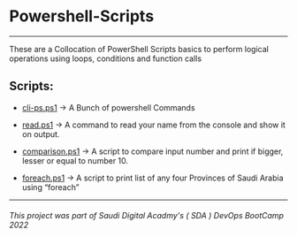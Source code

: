 # Powershell-Scripts
---

These are a Collocation of PowerShell Scripts basics to perform logical operations using loops, conditions and function calls

## Scripts: 

- [cli-ps.ps1](https://github.com/raghadmta/Powershell-Scripts/blob/d8424d70a6efce8cee71ccee282403913da6283e/cli-ps.ps1) -> A Bunch of powershell Commands  

- [read.ps1](https://github.com/raghadmta/Powershell-Scripts/blob/d8424d70a6efce8cee71ccee282403913da6283e/read.ps1) ->  A command to read your name from the console and show it on output.

- [comparison.ps1](https://github.com/raghadmta/Powershell-Scripts/blob/d8424d70a6efce8cee71ccee282403913da6283e/comparison.ps1) -> A script to compare input number and print if bigger, lesser or equal to number 10.

- [foreach.ps1](https://github.com/raghadmta/Powershell-Scripts/blob/d8424d70a6efce8cee71ccee282403913da6283e/foreach.ps1) -> A script to print list of any four Provinces of Saudi Arabia using “foreach”

---
###### This project was part of Saudi Digital Acadmy's ( SDA ) DevOps BootCamp 2022

